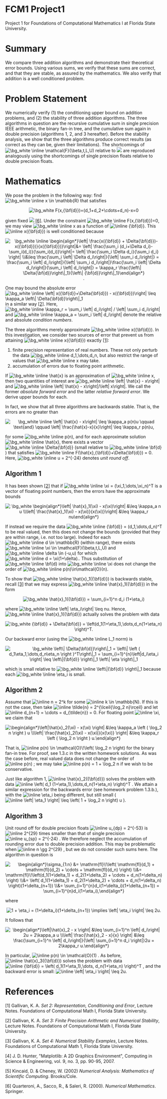 # FCM1 Project1
Project 1 for Foundations of Computational Mathematics I at Florida State University.

# Summary
We compare three addition algorithms and demonstrate their theoretical error bounds. Using various sums, we verify that these sums are correct, and that they are stable, as assured by the mathematics. We also verify that addition is a well conditioned problem.

# Problem Statement
We numerically verify (1) the conditioning upper bound on addition problems, and (2) the stability of three addition algorithms. The three algorithms in question are the recursive cumulative sum in single precision IEEE arithmetic, the binary fan-in tree, and the cumulative sum again in double precision (algorithms 1, 2, and 3 hereafter).  Before the stability analysis, we show that the three algorithms produce correct results (as correct as they can be, given their limitations). The shortcomings of
<img src="https://latex.codecogs.com/svg.image?\bg_white&space;\inline&space;\mathcal{F}(\beta,t,L,U)" title="\bg_white \inline \mathcal{F}(\beta,t,L,U)" />
relative to
<img src="https://latex.codecogs.com/svg.latex?\mathbb{R}">
are reproduced analogously using the shortcomings of single precision floats relative to double precision floats.

# Mathematics
We pose the problem in the following way: find
<img src="https://latex.codecogs.com/svg.image?\bg_white&space;\inline&space;x&space;\in&space;\mathbb{R}" title="\bg_white \inline x \in \mathbb{R}" />
that satisfies

<p align="center">
<img src="https://latex.codecogs.com/svg.image?\bg_white&space;F(x,{\bf{d}})=(d_1&plus;d_2&plus;\cdots&plus;d_n)-x=0" title="\bg_white F(x,{\bf{d}})=(d_1+d_2+\cdots+d_n)-x=0" />
</p>

given fixed <img src="https://latex.codecogs.com/svg.latex?{\bf{d}}=(d_1,\cdots,d_n)^T\in\mathbb{R}^n" /> [[6]](#6). Under the constraint
<img src="https://latex.codecogs.com/svg.image?\bg_white&space;\inline&space;F(x,{\bf{d}})=0" title="\bg_white \inline F(x,{\bf{d}})=0" />,
we may view <img src="https://latex.codecogs.com/svg.image?\bg_white&space;\inline&space;x" title="\bg_white \inline x" />
as a function of
<img src="https://latex.codecogs.com/svg.image?\inline&space;{\bf{d}}" title="\inline {\bf{d}}" />.
This
<img src="https://latex.codecogs.com/svg.image?\inline&space;x({\bf{d}})" title="\inline x({\bf{d}})" />
is well conditioned because

<p align="center">
  <img src="https://latex.codecogs.com/svg.image?\bg_white&space;\begin{align*}\left|&space;\frac{x({\bf{d}}&space;&plus;&space;\Delta{\bf{d}})-x({\bf{d}})}{x({\bf{d}})}\right|&=&space;\left|&space;\frac{\sum_i&space;(d_i&plus;\Delta&space;d_i)-\sum_i(d_i)}{\sum_i(d_i)}\right|=&space;\left|&space;\frac{\sum_i&space;\Delta&space;d_i}{\sum_i&space;d_i}&space;\right|&space;\\&\leq&space;\frac{\sum_i&space;\left|&space;\Delta&space;d_i\right|}{\left|&space;\sum_i&space;d_i\right|}&space;=&space;\frac{\sum_i&space;\left|&space;d_i\right|}{\left|&space;\sum_i&space;d_i\right|}\frac{\sum_i&space;\left|&space;\Delta&space;d_i\right|}{\sum_i&space;\left|&space;d_i\right|}&space;=&space;\kappa_r&space;\frac{\left\|&space;\Delta{\bf{d}}\right\|_1}{\left\|&space;{\bf{d}}\right\|_1}\end{align*}" title="\bg_white \inline \begin{align*}\left| \frac{x({\bf{d}} + \Delta{\bf{d}})-x({\bf{d}})}{x({\bf{d}})}\right|&= \left| \frac{\sum_i (d_i+\Delta d_i)-\sum_i(d_i)}{\sum_i(d_i)}\right|= \left| \frac{\sum_i \Delta d_i}{\sum_i d_i} \right| \\&\leq \frac{\sum_i \left| \Delta d_i\right|}{\left| \sum_i d_i\right|} = \frac{\sum_i \left| d_i\right|}{\left| \sum_i d_i\right|}\frac{\sum_i \left| \Delta d_i\right|}{\sum_i \left| d_i\right|} = \kappa_r \frac{\left\| \Delta{\bf{d}}\right\|_1}{\left\| {\bf{d}}\right\|_1}\end{align*}" />.
</p>

One may bound the absolute error
<img src="https://latex.codecogs.com/svg.image?\bg_white&space;\inline&space;\left|&space;x({\bf{d}}&plus;\Delta{\bf{d}})&space;-&space;x({\bf{d}})\right|&space;\leq&space;\kappa_a&space;\left\|&space;\Delta{\bf{d}}\right\|_1" title="\bg_white \inline \left| x({\bf{d}}+\Delta{\bf{d}}) - x({\bf{d}})\right| \leq \kappa_a \left\| \Delta{\bf{d}}\right\|_1" />
in a similar way [[2]](#2). Here,
<img src="https://latex.codecogs.com/svg.image?\bg_white&space;\inline&space;\kappa_r&space;=&space;\sum_i&space;\left|&space;d_i\right|&space;/&space;\left|&space;\sum_i&space;d_i\right|" title="\bg_white \inline \kappa_r = \sum_i \left| d_i\right| / \left| \sum_i d_i\right|" /> 
and 
<img src="https://latex.codecogs.com/svg.image?\bg_white&space;\inline&space;\kappa_a&space;=&space;\sum_i&space;\left|&space;d_i\right|" title="\bg_white \inline \kappa_a = \sum_i \left| d_i\right|" />
denote the relative and absolute _condition numbers_.

The three algorithms merely approximate 
<img src="https://latex.codecogs.com/svg.image?\bg_white&space;\inline&space;x({\bf{d}})" title="\bg_white \inline x({\bf{d}})" />.
In this investigation, we consider two sources of error that prevent us from attaining 
<img src="https://latex.codecogs.com/svg.image?\bg_white&space;\inline&space;x({\bf{d}})" title="\bg_white \inline x({\bf{d}})" />
 exactly [[1]](#1):
 
 1. finite precision representation of real numbers. These not only perturb the data <img src="https://latex.codecogs.com/svg.image?\bg_white&space;\inline&space;d_1,\dots,d_n" title="\bg_white \inline d_1,\dots,d_n" />, but also restrict the range of values that <img src="https://latex.codecogs.com/svg.image?\bg_white&space;\inline&space;x" title="\bg_white \inline x" /> may take.
 2. accumulation of errors due to floating point arithmetic.

If
<img src="https://latex.codecogs.com/svg.image?\bg_white&space;\inline&space;\hat{x}" title="\bg_white \inline \hat{x}" />
is an approximation of
<img src="https://latex.codecogs.com/svg.image?\bg_white&space;\inline&space;x" title="\bg_white \inline x" />,
then two quantities of interest are 
<img src="https://latex.codecogs.com/svg.image?\bg_white&space;\inline&space;\left|&space;\hat{x}&space;-&space;x\right|" title="\bg_white \inline \left| \hat{x} - x\right|" />
and
<img src="https://latex.codecogs.com/svg.image?\bg_white&space;\inline&space;\left|&space;\hat{x}&space;-&space;x\right|/\left|&space;x\right|" title="\bg_white \inline \left| \hat{x} - x\right|/\left| x\right|" />.
We call the former _absolute forward error_ and the latter _relative forward error_. We derive upper bounds for each.
 
 In fact, we show that all three algorithms are backwards stable. That is, the errors are no greater than
 
 <p align="center">
 <img src="https://latex.codecogs.com/svg.image?\bg_white&space;\left|&space;\hat{x}&space;-&space;x\right|&space;\leq&space;\kappa_a&space;p(n)u&space;\qquad&space;\text{and}&space;\qquad&space;\left|&space;\frac{\hat{x}-x}{x}\right|&space;\leq&space;\kappa_r&space;p(n)u," title="\bg_white \inline \left| \hat{x} - x\right| \leq \kappa_a p(n)u \qquad \text{and} \qquad \left| \frac{\hat{x}-x}{x}\right| \leq \kappa_r p(n)u," />
  </p>
 
for some <img src="https://latex.codecogs.com/svg.image?\bg_white&space;\inline&space;p(n)" title="\bg_white \inline p(n)" />, and for each approximate solution <img src="https://latex.codecogs.com/svg.image?\bg_white&space;\inline&space;\hat{x}" title="\bg_white \inline \hat{x}" />, there exists a vector <img src="https://latex.codecogs.com/svg.image?\bg_white&space;\inline&space;\Delta{\bf{d}}" title="\bg_white \inline \Delta{\bf{d}}" /> (small relative to <img src="https://latex.codecogs.com/svg.image?\bg_white&space;\inline&space;\bf{d}" title="\bg_white \inline \bf{d}" />) that satisfies <img src="https://latex.codecogs.com/svg.image?\bg_white&space;\inline&space;F(\hat{x},{\bf{d}}&plus;\Delta{\bf{d}})&space;=&space;0" title="\bg_white \inline F(\hat{x},{\bf{d}}+\Delta{\bf{d}}) = 0" />. Here, <img src="https://latex.codecogs.com/svg.image?\bg_white&space;\inline&space;u&space;=&space;2^{-24}" title="\bg_white \inline u = 2^{-24}" /> denotes _unit round off_.

## Algorithm 1
It has been shown [[2]](#2) that if
<img src="https://latex.codecogs.com/svg.image?\bg_white&space;\inline&space;\xi&space;=&space;(\xi_1,\dots,\xi_n)^T" title="\bg_white \inline \xi = (\xi_1,\dots,\xi_n)^T" />
is a vector of floating point numbers, then the errors have the approximate bounds

<p align="center">
<img src="https://latex.codecogs.com/svg.image?\bg_white&space;\begin{align*}\left|&space;\hat{x}_1(\xi)&space;-&space;x(\xi)\right|&space;&\leq&space;\kappa_a&space;n&space;u&space;\\\left|&space;\frac{\hat{x}_1(\xi)&space;-&space;x(\xi)}{x(\xi)}\right|&space;&\leq&space;\kappa_r&space;nu.\end{align*}&space;" title="\bg_white \begin{align*}\left| \hat{x}_1(\xi) - x(\xi)\right| &\leq \kappa_a n u \\\left| \frac{\hat{x}_1(\xi) - x(\xi)}{x(\xi)}\right| &\leq \kappa_r nu\end{align*} " />
</p>

If instead we require the data
<img src="https://latex.codecogs.com/svg.image?\bg_white&space;\inline&space;{\bf{d}}&space;=&space;(d_1,\dots,d_n)^T" title="\bg_white \inline {\bf{d}} = (d_1,\dots,d_n)^T" />
to be real valued, then this does not change the bounds (provided that they are within range, i.e. not too large). Indeed for each
<img src="https://latex.codecogs.com/svg.image?\bg_white&space;\inline&space;d&space;\in&space;\mathbb{R}" title="\bg_white \inline d \in \mathbb{R}" />
(within range), there exists
<img src="https://latex.codecogs.com/svg.image?\bg_white&space;\inline&space;\xi&space;\in&space;\mathcal{F}(\beta,t,L,U)" title="\bg_white \inline \xi \in \mathcal{F}(\beta,t,L,U)" />
and
<img src="https://latex.codecogs.com/svg.image?\bg_white&space;\inline&space;\delta&space;\in&space;(-u,u)" title="\bg_white \inline \delta \in (-u,u)" />
for which
<img src="https://latex.codecogs.com/svg.image?\bg_white&space;\inline&space;d&space;=&space;\xi(1&plus;\delta)." title="\bg_white \inline d = \xi(1+\delta)." />.
Thus substitution of
<img src="https://latex.codecogs.com/svg.image?\bg_white&space;\inline&space;\bf{d}" title="\bg_white \inline \bf{d}" />
into
<img src="https://latex.codecogs.com/svg.image?\bg_white&space;\inline&space;\xi" title="\bg_white \inline \xi" />
does not change the order of
<img src="https://latex.codecogs.com/svg.image?\bg_white&space;\inline&space;p(n)\in\mathcal{O}(n)." title="\bg_white \inline p(n)\in\mathcal{O}(n)." />

To show that
<img src="https://latex.codecogs.com/svg.image?\bg_white&space;\inline&space;\hat{x}_1({\bf{d}})" title="\bg_white \inline \hat{x}_1({\bf{d}})" />
is backwards stable, recall [[3]](#3) that we may express
<img src="https://latex.codecogs.com/svg.image?\bg_white&space;\inline&space;\hat{x}_1({\bf{d}})" title="\bg_white \inline \hat{x}_1({\bf{d}})" />
in the form

<p align="center">
<img src="https://latex.codecogs.com/svg.image?\bg_white&space;\hat{x}_1({\bf{d}})&space;=&space;\sum_{i=1}^n&space;d_i&space;(1&plus;\eta_i)," title="\bg_white \hat{x}_1({\bf{d}}) = \sum_{i=1}^n d_i (1+\eta_i)" />
</p>

where
<img src="https://latex.codecogs.com/svg.image?\bg_white&space;\inline&space;\left|&space;\eta_i\right|&space;\leq&space;nu" title="\bg_white \inline \left| \eta_i\right| \leq nu" />.
Hence,
<img src="https://latex.codecogs.com/svg.image?\bg_white&space;\inline&space;\hat{x}_1({\bf{d}})" title="\bg_white \inline \hat{x}_1({\bf{d}})" />
actually solves the problem with data

<p align="center">
<img src="https://latex.codecogs.com/svg.image?\bg_white&space;{\bf{d}}&space;&plus;&space;\Delta{\bf{d}}&space;=&space;\left(d_1(1&plus;\eta_1),\dots,d_n(1&plus;\eta_n)&space;\right)^T." title="\bg_white {\bf{d}} + \Delta{\bf{d}} = \left(d_1(1+\eta_1),\dots,d_n(1+\eta_n) \right)^T." />
</p>

Our backward error (using the
<img src="https://latex.codecogs.com/svg.image?\bg_white&space;\inline&space;L_1" title="\bg_white \inline L_1" />
norm) is

<p align="center">
<img src="https://latex.codecogs.com/svg.image?\bg_white&space;\left\|&space;\Delta{\bf{d}}\right\|_1&space;=&space;\left\|&space;\left&space;(&space;d_1\eta_1,\dots,d_n\eta_n&space;\right&space;)^T\right\|_1&space;=&space;\sum_{i=1}^{n}\left|d_i\eta_i&space;\right|&space;\leq&space;\left\|{\bf{d}}&space;\right\|_1&space;\left\|&space;\eta&space;\right\|_1" title="\bg_white \left\| \Delta{\bf{d}}\right\|_1 = \left\| \left ( d_1\eta_1,\dots,d_n\eta_n \right )^T\right\|_1 = \sum_{i=1}^{n}\left|d_i\eta_i \right| \leq \left\|{\bf{d}} \right\|_1 \left\| \eta \right\|_1" />
  </p>
  
which is small relative to
<img src="https://latex.codecogs.com/svg.image?\bg_white&space;\inline&space;\left\|{\bf{d}}&space;\right\|_1" title="\bg_white \inline \left\|{\bf{d}} \right\|_1" />
because each
<img src="https://latex.codecogs.com/svg.image?\bg_white&space;\inline&space;\eta_i" title="\bg_white \inline \eta_i" />
is small.

## Algorithm 2
Assume that
<img src="https://latex.codecogs.com/svg.image?\inline&space;n&space;=&space;2^k" title="\inline n = 2^k" />
for some
<img src="https://latex.codecogs.com/svg.image?\inline&space;k&space;\in&space;\mathbb{N}" title="\inline k \in \mathbb{N}" />.
If this is not the case, then take
<img src="https://latex.codecogs.com/svg.image?\inline&space;\tilde{n}&space;=&space;2^{\lceil{\log_2&space;n}\rceil}" title="\inline \tilde{n} = 2^{\lceil{\log_2 n}\rceil}" />
and let
<img src="https://latex.codecogs.com/svg.image?\inline&space;d_{n&plus;1}&space;=&space;\cdots&space;=&space;d_{\tilde{n}}&space;=&space;0" title="\inline d_{n+1} = \cdots = d_{\tilde{n}} = 0" />.
For floating point
<img src="https://latex.codecogs.com/svg.image?\inline&space;\xi" title="\inline \xi" />,
we claim that

<p align="center">
<img src="https://latex.codecogs.com/svg.image?\begin{align*}\left|\hat{x}_2(\xi)&space;-&space;x(\xi)&space;\right|&space;&\leq&space;\kappa_a&space;\left&space;(&space;\log_2&space;n&space;\right&space;)&space;u&space;\\\left|&space;\frac{\hat{x}_2(\xi)&space;-&space;x(\xi)}{x(\xi)}&space;\right|&space;&\leq&space;\kappa_r&space;\left&space;(&space;\log_2&space;n&space;\right&space;)&space;u.\end{align*}" title="\begin{align*}\left|\hat{x}_2(\xi) - x(\xi) \right| &\leq \kappa_a \left ( \log_2 n \right ) u \\\left| \frac{\hat{x}_2(\xi) - x(\xi)}{x(\xi)} \right| &\leq \kappa_r \left ( \log_2 n \right ) u.\end{align*}" />
</p>
  
That is, 
<img src="https://latex.codecogs.com/svg.image?\inline&space;p(n)&space;\in&space;\mathcal{O}\!\left(&space;\log_2&space;n&space;\right)" title="\inline p(n) \in \mathcal{O}\!\left( \log_2 n \right)" />
for the binary fan-in tree. For proof, see 1.3.c in the written homework solutions. As was the case before, real valued data does not change the order of
<img src="https://latex.codecogs.com/svg.image?\inline&space;p(n)" title="\inline p(n)" />
; we may take
<img src="https://latex.codecogs.com/svg.image?\inline&space;p(n)&space;=&space;1&space;&plus;&space;\log_2&space;n" title="\inline p(n) = 1 + \log_2 n" />
if we wish to be conservative.

Just like algorithm 1,
<img src="https://latex.codecogs.com/svg.image?\inline&space;\hat{x}_2({\bf{d}})" title="\inline \hat{x}_2({\bf{d}})" />
solves the problem with data
<img src="https://latex.codecogs.com/svg.image?\inline&space;\left(&space;d_1&space;(1&plus;\eta_1),\dots,d_n(1&plus;\eta_n)&space;\right)^T" title="\inline \left( d_1 (1+\eta_1),\dots,d_n(1+\eta_n) \right)^T" />
. We attain a similar expression for the backwards error (see homework problem 1.3.b.), with the
<img src="https://latex.codecogs.com/svg.image?\inline&space;\eta_i" title="\inline \eta_i" />
being different, but still small (
<img src="https://latex.codecogs.com/svg.image?\inline&space;\left|&space;\eta_1&space;\right|&space;\leq&space;\left(&space;1&space;&plus;&space;\log_2&space;n&space;\right)&space;u" title="\inline \left| \eta_1 \right| \leq \left( 1 + \log_2 n \right) u" />
).

## Algorithm 3
Unit round off for double precision floats
<img src="https://latex.codecogs.com/svg.image?\inline&space;u_{dp}&space;=&space;2^{-53}" title="\inline u_{dp} = 2^{-53}" />
is
<img src="https://latex.codecogs.com/svg.image?\inline&space;2^{29}" title="\inline 2^{29}" />
times smaller than that of single precision
<img src="https://latex.codecogs.com/svg.image?\inline&space;u_{sp}&space;=&space;2^{-24}" title="\inline u_{sp} = 2^{-24}" />
. We therefore neglect the accumulation of rounding error due to double precision addition. This may be problematic when
<img src="https://latex.codecogs.com/svg.image?\inline&space;n&space;\gg&space;2^{29}" title="\inline n \gg 2^{29}" />
, but we do not consider such sums here. The algorithm in question is

<p align="center">
<img src="https://latex.codecogs.com/svg.image?\begin{align*}\sigma_{1:n}&space;&=&space;\mathrm{fl}\!\left(&space;\mathrm{fl}(d_1)&space;&plus;&space;\mathrm{fl}(d_2)&space;&plus;&space;\cdots&space;&plus;&space;\mathrm{fl}(d_n)&space;\right)&space;\\&=&space;\mathrm{fl}\!\left(d_1(1&plus;\delta_1)&space;&plus;&space;d_2(1&plus;\delta_2)&space;&plus;&space;\cdots&space;&plus;&space;d_n(1&plus;\delta_n)&space;\right)&space;\\&=&space;\left(&space;d_1(1&plus;\delta_1)&space;&plus;&space;d_2(1&plus;\delta_2)&space;&plus;&space;\cdots&space;&plus;&space;d_n(1&plus;\delta_n)&space;\right)(1&plus;\delta_{n&plus;1})&space;\\&=&space;\sum_{i=1}^{n}d_i(1&plus;\delta_i)(1&plus;\delta_{n&plus;1})&space;=&space;\sum_{i=1}^{n}d_i(1&plus;\eta_i),\end{align*}&space;" title="\begin{align*}\sigma_{1:n} &= \mathrm{fl}\!\left( \mathrm{fl}(d_1) + \mathrm{fl}(d_2) + \cdots + \mathrm{fl}(d_n) \right) \\&= \mathrm{fl}\!\left(d_1(1+\delta_1) + d_2(1+\delta_2) + \cdots + d_n(1+\delta_n) \right) \\&= \left( d_1(1+\delta_1) + d_2(1+\delta_2) + \cdots + d_n(1+\delta_n) \right)(1+\delta_{n+1}) \\&= \sum_{i=1}^{n}d_i(1+\delta_i)(1+\delta_{n+1}) = \sum_{i=1}^{n}d_i(1+\eta_i),\end{align*} " />
</p>

where

<p align="center">
<img src="https://latex.codecogs.com/svg.image?1&space;&plus;&space;\eta_i&space;=&space;(1&plus;\delta_i)(1&plus;\delta_{n&plus;1})&space;\implies&space;\left|&space;\eta_i&space;\right|&space;\leq&space;2u." title="1 + \eta_i = (1+\delta_i)(1+\delta_{n+1}) \implies \left| \eta_i \right| \leq 2u." />
</p>

It follows that

<p align="center">
<img src="https://latex.codecogs.com/svg.image?\begin{align*}\left|\hat{x}_2&space;-&space;x&space;\right|&space;&\leq&space;\sum_{i=1}^n&space;\left|&space;d_i\right|&space;2u&space;=&space;2\kappa_a&space;u&space;\\\left|&space;\frac{\hat{x}_2&space;-&space;x}{x}&space;\right|&space;&\leq&space;\frac{\sum_{i=1}^n&space;\left|&space;d_i\right|}{\left|&space;\sum_{i=1}^n&space;d_i&space;\right|}2u&space;=&space;2\kappa_r&space;u.\end{align*}" title="\begin{align*}\left|\hat{x}_2 - x \right| &\leq \sum_{i=1}^n \left| d_i\right| 2u = 2\kappa_a u \\\left| \frac{\hat{x}_2 - x}{x} \right| &\leq \frac{\sum_{i=1}^n \left| d_i\right|}{\left| \sum_{i=1}^n d_i \right|}2u = 2\kappa_r u.\end{align*}" />
</p>
  
In particular,
<img src="https://latex.codecogs.com/svg.image?\inline&space;p(n)&space;\in&space;\mathcal{O}(1)" title="\inline p(n) \in \mathcal{O}(1)" />
. As before,
<img src="https://latex.codecogs.com/svg.image?\inline&space;\hat{x}_3({\bf{d}})" title="\inline \hat{x}_3({\bf{d}})" />
solves the problem with data
<img src="https://latex.codecogs.com/svg.image?\inline&space;{\bf{d}}&space;=&space;\left(&space;d_1(1&plus;\eta_1),\dots,&space;d_n(1&plus;\eta_n)&space;\right)^T" title="\inline {\bf{d}} = \left( d_1(1+\eta_1),\dots, d_n(1+\eta_n) \right)^T" />
, and the backward error is small:
<img src="https://latex.codecogs.com/svg.image?\inline&space;\left|&space;\eta_i&space;\right|&space;\leq&space;2u" title="\inline \left| \eta_i \right| \leq 2u" />.

# References
<a id="1">[1]</a>
Gallivan, K. A. _Set 2: Representation, Conditioning and Error_, Lecture Notes. Foundations of Computational Math I, Florida State University.

<a id="2">[2]</a>
Gallivan, K. A. _Set 3: Finite Precision Arithmetic and Numerical Stability_, Lecture Notes. Foundations of Computational Math I, Florida State University.

<a id="3">[3]</a>
Gallivan, K. A. _Set 4: Numerical Stability Examples_, Lecture Notes. Foundations of Computational Math 1, Florida State University.

<a id="4">[4]</a>
J. D. Hunter, "Matplotlib: A 2D Graphics Environment", Computing in Science & Engineering, vol. 9, no. 3, pp. 90-95, 2007.

<a id="5">[5]</a>
Kincaid, D. & Cheney, W. (2002) _Numerical Analysis: Mathematics of Scientific Computing_. Brooks/Cole.

<a id="6">[6]</a>
Quarteroni, A., Sacco, R., & Saleri, R. (2000). _Numerical Mathematics_. Springer.
